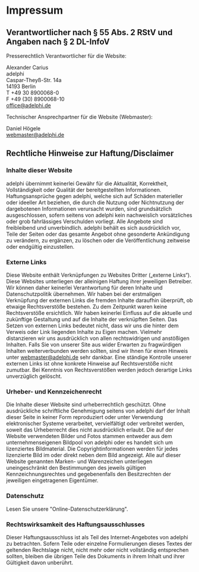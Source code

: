 # Impressum

## Verantwortlicher nach § 55 Abs. 2 RStV und Angaben nach § 2 DL-InfoV

Presserechtlich Verantwortlicher für die Website:

Alexander Carius  
adelphi  
Caspar-Theyß-Str. 14a  
14193 Berlin  
T +49 30 8900068-0  
F +49 (30) 8900068-10  
[office@adelphi.de](mailto:office@adelphi.de)

Technischer Ansprechpartner für die Website (Webmaster):

Daniel Högele  
[webmaster@adelphi.de](mailto:webmaster@adelphi.de)

## Rechtliche Hinweise zur Haftung/Disclaimer

### Inhalte dieser Website

adelphi übernimmt keinerlei Gewähr für die Aktualität, Korrektheit, Vollständigkeit oder Qualität der bereitgestellten Informationen. Haftungsansprüche gegen adelphi, welche sich auf Schäden materieller oder ideeller Art beziehen, die durch die Nutzung oder Nichtnutzung der dargebotenen Informationen verursacht wurden, sind grundsätzlich ausgeschlossen, sofern seitens von adelphi kein nachweislich vorsätzliches oder grob fahrlässiges Verschulden vorliegt.
Alle Angebote sind freibleibend und unverbindlich. adelphi behält es sich ausdrücklich vor, Teile der Seiten oder das gesamte Angebot ohne gesonderte Ankündigung zu verändern, zu ergänzen, zu löschen oder die Veröffentlichung zeitweise oder endgültig einzustellen.

### Externe Links

Diese Website enthält Verknüpfungen zu Websites Dritter („externe Links“). Diese Websites unterliegen der alleinigen Haftung ihrer jeweiligen Betreiber. Wir können daher keinerlei Verantwortung für deren Inhalte und Datenschutzpolitik übernehmen. Wir haben bei der erstmaligen Verknüpfung der externen Links die fremden Inhalte daraufhin überprüft, ob etwaige Rechtsverstöße bestehen. Zu dem Zeitpunkt waren keine Rechtsverstöße ersichtlich. Wir haben keinerlei Einfluss auf die aktuelle und zukünftige Gestaltung und auf die Inhalte der verknüpften Seiten. Das Setzen von externen Links bedeutet nicht, dass wir uns die hinter dem Verweis oder Link liegenden Inhalte zu Eigen machen. Vielmehr distanzieren wir uns ausdrücklich von allen rechtswidrigen und anstößigen Inhalten. Falls Sie von unserer Site aus wider Erwarten zu fragwürdigen Inhalten weiterverbunden werden sollten, sind wir Ihnen für einen Hinweis unter [webmaster@adelphi.de](mailto:webmaster@adelphi.de) sehr dankbar. Eine ständige Kontrolle unserer externen Links ist ohne konkrete Hinweise auf Rechtsverstöße nicht zumutbar. Bei Kenntnis von Rechtsverstößen werden jedoch derartige Links unverzüglich gelöscht.

### Urheber- und Kennzeichenrecht

Die Inhalte dieser Website sind urheberrechtlich geschützt. Ohne ausdrückliche schriftliche Genehmigung seitens von adelphi darf der Inhalt dieser Seite in keiner Form reproduziert oder unter Verwendung elektronischer Systeme verarbeitet, vervielfältigt oder verbreitet werden, soweit das Urheberrecht dies nicht ausdrücklich erlaubt.
Die auf der Website verwendeten Bilder und Fotos stammen entweder aus dem unternehmenseigenen Bildpool von adelphi oder es handelt sich um lizenziertes Bildmaterial. Die Copyrightinformationen werden für jedes lizenzierte Bild im oder direkt neben dem Bild angezeigt.
Alle auf dieser Website genannten Marken- und Warenzeichen unterliegen uneingeschränkt den Bestimmungen des jeweils gültigen Kennzeichnungsrechtes und gegebenenfalls den Besitzrechten der jeweiligen eingetragenen Eigentümer.

### Datenschutz

Lesen Sie unsere "Online-Datenschutzerklärung".

### Rechtswirksamkeit des Haftungsausschlusses

Dieser Haftungsausschluss ist als Teil des Internet-Angebotes von adelphi zu betrachten. Sofern Teile oder einzelne Formulierungen dieses Textes der geltenden Rechtslage nicht, nicht mehr oder nicht vollständig entsprechen sollten, bleiben die übrigen Teile des Dokuments in ihrem Inhalt und ihrer Gültigkeit davon unberührt.
